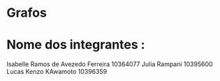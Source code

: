 # Grafos

# Nome dos integrantes :

Isabelle Ramos de Avezedo Ferreira 10364077
Julia Rampani 10395600
Lucas Kenzo KAwamoto 10396359
